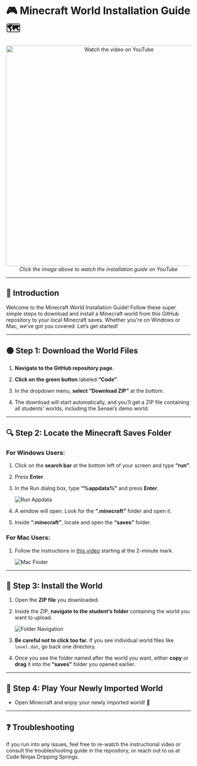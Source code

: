 
<p align="center"> <h1>🎮 <strong>Minecraft World Installation Guide</strong> 🗺️</h1> </p>


<p align="center">
  <a href="https://youtu.be/AWMMbPadJZo?si=1n3djm5O9jEm5Y5P">
    <img src="https://img.youtube.com/vi/AWMMbPadJZo/0.jpg" alt="Watch the video on YouTube" width="600">
  </a>
  <br>
  <i>Click the image above to watch the installation guide on YouTube</i>
</p>

---

## 📝 **Introduction**

Welcome to the Minecraft World Installation Guide! Follow these super simple steps to download and install a Minecraft world from this GitHub repository to your local Minecraft saves. Whether you're on Windows or Mac, we’ve got you covered. Let’s get started!

---

## 🟢 **Step 1: Download the World Files**

1. **Navigate to the GitHub repository page**.
2. **Click on the green button** labeled **“Code”**.

3. In the dropdown menu, **select “Download ZIP”** at the bottom.

4. The download will start automatically, and you’ll get a ZIP file containing all students' worlds, including the Sensei’s demo world.

---

## 🔍 **Step 2: Locate the Minecraft Saves Folder**

### **For Windows Users:**
1. Click on the **search bar** at the bottom left of your screen and type **“run”**.
2. Press **Enter**.
3. In the Run dialog box, type **“%appdata%”** and press **Enter**.

   ![Run Appdata](https://user-images.githubusercontent.com/108450242/185257106-cb8dd70d-6b32-4d8e-bc63-21d4c1b3f68e.png)

4. A window will open. Look for the **“.minecraft”** folder and open it.
5. Inside **“.minecraft”**, locate and open the **“saves”** folder.

### **For Mac Users:**
1. Follow the instructions in [this video](https://www.youtube.com/watch?v=-oQ1VdUwAeA) starting at the 2-minute mark.

   ![Mac Finder](https://user-images.githubusercontent.com/33564119/92601283-0f7ad800-f287-11ea-8ad8-8cbf7a68fc4e.png)

---

## 💾 **Step 3: Install the World**

1. Open the **ZIP file** you downloaded.
2. Inside the ZIP, **navigate to the student’s folder** containing the world you want to upload.

   ![Folder Navigation](https://user-images.githubusercontent.com/108450242/185257319-319ab348-914b-46f1-89c6-2a6165423054.png)

3. **Be careful not to click too far.** If you see individual world files like `level.dat`, go back one directory.
4. Once you see the folder named after the world you want, either **copy** or **drag** it into the **“saves”** folder you opened earlier.

---

## 🚀 **Step 4: Play Your Newly Imported World**

- Open Minecraft and enjoy your newly imported world! 🎉

---

## ❓ **Troubleshooting**

If you run into any issues, feel free to re-watch the instructional video or consult the troubleshooting guide in the repository, or reach out to us at Code Ninjas Dripping Springs.
